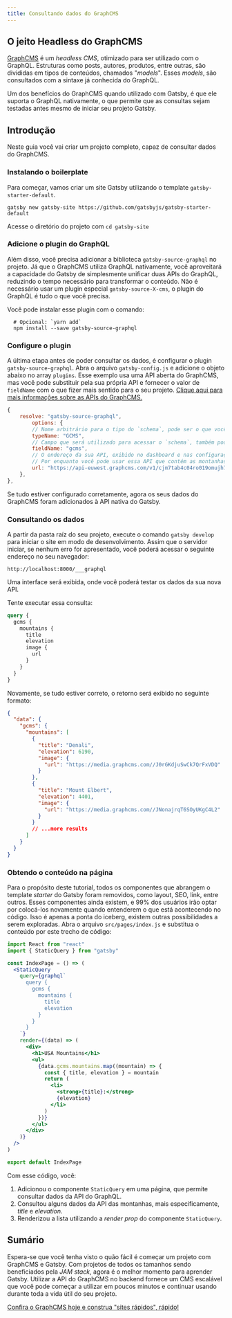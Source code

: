 ```yaml
---
title: Consultando dados do GraphCMS
---
```


## O jeito Headless do GraphCMS

[GraphCMS](https://graphcms.com?ref="gatsby-headless-docs-top") é um _headless CMS_, otimizado para ser utilizado com o GraphQL. Estruturas como posts, autores, produtos, entre outras, são divididas em tipos de conteúdos, chamados "_models_". Esses _models_, são consultados com a sintaxe já conhecida do GraphQL.

Um dos benefícios do GraphCMS quando utilizado com Gatsby, é que ele suporta o GraphQL nativamente, o que permite que as consultas sejam testadas antes mesmo de iniciar seu projeto Gatsby.

## Introdução

Neste guia você vai criar um projeto completo, capaz de consultar dados do GraphCMS.

### Instalando o boilerplate

Para começar, vamos criar um site Gatsby utilizando o template `gatsby-starter-default`.

```shell
gatsby new gatsby-site https://github.com/gatsbyjs/gatsby-starter-default
```

Acesse o diretório do projeto com `cd gatsby-site`

### Adicione o plugin do GraphQL

Além disso, você precisa adicionar a biblioteca `gatsby-source-graphql` no projeto. Já que o GraphCMS utiliza GraphQL nativamente, você aproveitará a capacidade do Gatsby de simplesmente unificar duas APIs do GraphQL, reduzindo o tempo necessário para transformar o conteúdo. Não é necessário usar um plugin especial `gatsby-source-X-cms`, o plugin do GraphQL é tudo o que você precisa.

Você pode instalar esse plugin com o comando:

```shell
  # Opcional: `yarn add`
  npm install --save gatsby-source-graphql
```

### Configure o plugin

A última etapa antes de poder consultar os dados, é configurar o plugin `gatsby-source-graphql`. Abra o arquivo `gatsby-config.js` e adicione o objeto abaixo no array `plugins`. Esse exemplo usa uma API aberta do GraphCMS, mas você pode substituir pela sua própria API e fornecer o valor de `fieldName` com o que fizer mais sentido para o seu projeto. [Clique aqui para mais informações sobre as APIs do GraphCMS.](https://docs.graphcms.com/developers/api)

```js
{
    resolve: "gatsby-source-graphql",
        options: {
        // Nome arbitrário para o tipo do `schema`, pode ser o que você quiser.
        typeName: "GCMS",
        // Campo que será utilizado para acessar o `schema`, também pode ser o que você quiser.
        fieldName: "gcms",
        // O endereço da sua API, exibido no dashboard e nas configurações.
        // Por enquanto você pode usar essa API que contém as montanhas dos Estados Unidos.
        url: "https://api-euwest.graphcms.com/v1/cjm7tab4c04ro019omujh708u/master",
    },
},
```

Se tudo estiver configurado corretamente, agora os seus dados do GraphCMS foram adicionados à API nativa do Gatsby.

### Consultando os dados

A partir da pasta raíz do seu projeto, execute o comando `gatsby develop` para iniciar o site em modo de desenvolvimento. Assim que o servidor iniciar, se nenhum erro for apresentado, você poderá acessar o seguinte endereço no seu navegador:

`http://localhost:8000/___graphql`

Uma interface será exibida, onde você poderá testar os dados da sua nova API.

Tente executar essa consulta:

```graphql
query {
  gcms {
    mountains {
      title
      elevation
      image {
        url
      }
    }
  }
}
```

Novamente, se tudo estiver correto, o retorno será exibido no seguinte formato:

```json
{
  "data": {
    "gcms": {
      "mountains": [
        {
          "title": "Denali",
          "elevation": 6190,
          "image": {
            "url": "https://media.graphcms.com//J0rGKdjuSwCk7QrFxVDQ"
          }
        },
        {
          "title": "Mount Elbert",
          "elevation": 4401,
          "image": {
            "url": "https://media.graphcms.com//JNonajrqT6SOyUKgC4L2"
          }
        }
        // ...more results
      ]
    }
  }
}
```

### Obtendo o conteúdo na página

Para o propósito deste tutorial, todos os componentes que abrangem o template _starter_ do Gatsby foram removidos, como layout, SEO, link, entre outros. Esses componentes ainda existem, e 99% dos usuários irão optar por colocá-los novamente quando entenderem o que está acontecendo no código. Isso é apenas a ponta do iceberg, existem outras possibilidades a serem exploradas. Abra o arquivo `src/pages/index.js` e substitua o conteúdo por este trecho de código:

```jsx
import React from "react"
import { StaticQuery } from "gatsby"

const IndexPage = () => (
  <StaticQuery
    query={graphql`
      query {
        gcms {
          mountains {
            title
            elevation
          }
        }
      }
    `}
    render={(data) => (
      <div>
        <h1>USA Mountains</h1>
        <ul>
          {data.gcms.mountains.map((mountain) => {
            const { title, elevation } = mountain
            return (
              <li>
                <strong>{title}:</strong>
                {elevation}
              </li>
            )
          })}
        </ul>
      </div>
    )}
  />
)

export default IndexPage
```

Com esse código, você:

1. Adicionou o componente `StaticQuery` em uma página, que permite consultar dados da API do GraphQL.
2. Consultou alguns dados da API das montanhas, mais especificamente, _title_ e _elevation_.
3. Renderizou a lista utilizando a _render prop_ do componente `StaticQuery`.

## Sumário

Espera-se que você tenha visto o quão fácil é começar um projeto com GraphCMS e Gatsby. Com projetos de todos os tamanhos sendo beneficiados pela _JAM stack_, agora é o melhor momento para aprender Gatsby. Utilizar a API do GraphCMS no backend fornece um CMS escalável que você pode começar a utilizar em poucos minutos e continuar usando durante toda a vida útil do seu projeto.

[Confira o GraphCMS hoje e construa "sites rápidos", rápido!](https://graphcms.com?ref="gatsby-headless-docs-bottom")
